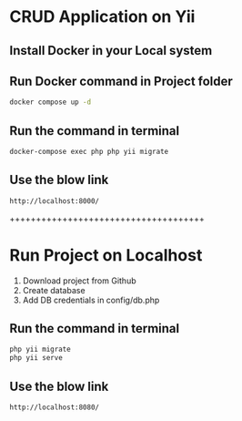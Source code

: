 # CRUD Application on Yii

## Install Docker in your Local system
## Run Docker command in Project folder
```bash
docker compose up -d
```

## Run the command in terminal
```bash
docker-compose exec php php yii migrate

```

## Use the blow link
```bash
http://localhost:8000/
```

+++++++++++++++++++++++++++++++++++++

# Run Project on Localhost

1. Download project from Github
2. Create database
3. Add DB credentials in config/db.php

## Run the command in terminal
```bash
php yii migrate
php yii serve
```

## Use the blow link
```bash
http://localhost:8080/


